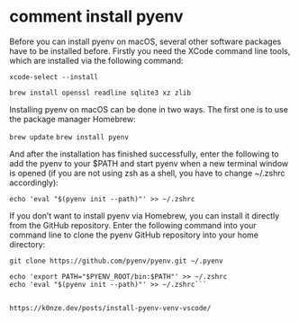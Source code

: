 # comment install pyenv 

Before you can install pyenv on macOS, several other software packages have to be installed before. Firstly you need the XCode command line tools, which are installed via the following command:

``xcode-select --install``

``brew install openssl readline sqlite3 xz zlib``


Installing pyenv on macOS can be done in two ways. The first one is to use the package manager Homebrew:

```brew update```
```brew install pyenv```

And after the installation has finished successfully, enter the following to add the pyenv to your $PATH and start pyenv when a new terminal window is opened (if you are not using zsh as a shell, you have to change ~/.zshrc accordingly):

```echo 'eval "$(pyenv init --path)"' >> ~/.zshrc```

If you don’t want to install pyenv via Homebrew, you can install it directly from the GitHub repository. Enter the following command into your command line to clone the pyenv GitHub repository into your home directory:

```git clone https://github.com/pyenv/pyenv.git ~/.pyenv```

```echo 'export PYENV_ROOT="$HOME/.pyenv"' >> ~/.zshrc
echo 'export PATH="$PYENV_ROOT/bin:$PATH"' >> ~/.zshrc
echo 'eval "$(pyenv init --path)"' >> ~/.zshrc```


https://k0nze.dev/posts/install-pyenv-venv-vscode/
